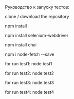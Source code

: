 Руководство к запуску тестов:

clone / download the repository

npm install

npm install selenium-webdriver

npm install chai

npm i node-fetch --save

for run test1: node test1

for run test2: node test2

for run test3: node test3

for run test4: node test4
